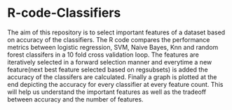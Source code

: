 # R-code-Classifiers
The aim of this repository is to select important features of a dataset based on accuracy of the classifiers. The R code compares the performance metrics between logistic regression, SVM, Naive Bayes, Knn and random forest classifers in a 10 fold cross validation loop. The features are iteratively selected in a forward selection manner and everytime a new feature(next best feature selected based on regsubsets)  is added the accuracy of the classifers are calculated. Finally a graph is plotted at the end depicting the accuracy for every classifier at every feature count. This will help us understand the important features as well as the tradeoff between accuracy and the number of features. 

